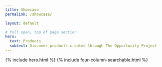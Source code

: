 ```yaml
---
title: Showcase
permalink: /showcase/

layout: default

# full span, top of page section
hero:
  text: Products
  subtext: Discover products created through The Opportunity Project
---
```



{% include hero.html %}
{% include four-column-searchable.html %}